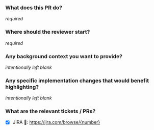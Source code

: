 ### What does this PR do?
*required*

### Where should the reviewer start?
*required*

### Any background context you want to provide?
*intentionally left blank*

### Any specific implementation changes that would benefit highlighting?
*intentionally left blank*

### What are the relevant tickets / PRs?
- [x] JIRA :gem:: https://jira.com/browse/{number}
